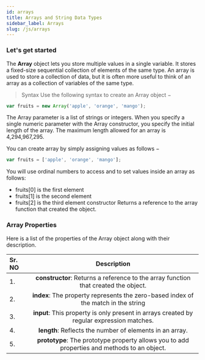```yaml
---
id: arrays
title: Arrays and String Data Types
sidebar_label: Arrays
slug: /js/arrays
---
```


### Let's get started

The **Array** object lets you store multiple values in a single variable. It stores a fixed-size sequential collection of elements of the same type. An array is used to store a collection of data, but it is often more useful to think of an array as a collection of variables of the same type.

> Syntax
> Use the following syntax to create an Array object −

```js
var fruits = new Array('apple', 'orange', 'mango');
```

The Array parameter is a list of strings or integers. When you specify a single numeric parameter with the Array constructor, you specify the initial length of the array. The maximum length allowed for an array is 4,294,967,295.

You can create array by simply assigning values as follows −

```js
var fruits = ['apple', 'orange', 'mango'];
```

You will use ordinal numbers to access and to set values inside an array as follows:

- fruits[0] is the first element
- fruits[1] is the second element
- fruits[2] is the third element
  constructor
  Returns a reference to the array function that created the object.

### Array Properties

Here is a list of the properties of the Array object along with their description.

| **Sr. NO** |                                       **Description**                                        |
| :--------- | :------------------------------------------------------------------------------------------: |
| 1.         |     **constructor**: Returns a reference to the array function that created the object.      |
| 2.         |      **index**: The property represents the zero-based index of the match in the string      |
| 3.         |  **input**: This property is only present in arrays created by regular expression matches.   |
| 4.         |                   **length**: Reflects the number of elements in an array.                   |
| 5.         | **prototype**: The prototype property allows you to add properties and methods to an object. |
